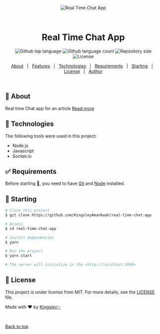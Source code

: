 <div align="center" id="top"> 
  <img src="./.github/app.gif" alt="Real Time Chat App" />

&#xa0;

  <!-- <a href="https://realtimechatapp.netlify.app">Demo</a> -->
</div>

<h1 align="center">Real Time Chat App</h1>

<p align="center">
  <img alt="Github top language" src="https://img.shields.io/github/languages/top/KingsleyAmankwah/real-time-chat-app?color=56BEB8">

  <img alt="Github language count" src="https://img.shields.io/github/languages/count/KingsleyAmankwah/real-time-chat-app?color=56BEB8">

  <img alt="Repository size" src="https://img.shields.io/github/repo-size/KingsleyAmankwah/real-time-chat-app?color=56BEB8">

  <img alt="License" src="https://img.shields.io/github/license/KingsleyAmankwah/real-time-chat-app?color=56BEB8">

  <!-- <img alt="Github issues" src="https://img.shields.io/github/issues/KingsleyAmankwah/real-time-chat-app?color=56BEB8" /> -->

  <!-- <img alt="Github forks" src="https://img.shields.io/github/forks/KingsleyAmankwah/real-time-chat-app?color=56BEB8" /> -->

  <!-- <img alt="Github stars" src="https://img.shields.io/github/stars/KingsleyAmankwah/real-time-chat-app?color=56BEB8" /> -->
</p>

<!-- Status -->

<!-- <h4 align="center">
	🚧  Real Time Chat App 🚀 Under construction...  🚧
</h4>

<hr> -->

<p align="center">
  <a href="#dart-about">About</a> &#xa0; | &#xa0; 
  <a href="#sparkles-features">Features</a> &#xa0; | &#xa0;
  <a href="#rocket-technologies">Technologies</a> &#xa0; | &#xa0;
  <a href="#white_check_mark-requirements">Requirements</a> &#xa0; | &#xa0;
  <a href="#checkered_flag-starting">Starting</a> &#xa0; | &#xa0;
  <a href="#memo-license">License</a> &#xa0; | &#xa0;
  <a href="https://github.com/KingsleyAmankwah" target="_blank">Author</a>
</p>

<br>

## :dart: About

Real time Chat app for an article [Read more]()

## :rocket: Technologies

The following tools were used in this project:

- Node.js
- Javascript
- Socket.io

## :white_check_mark: Requirements

Before starting :checkered_flag:, you need to have [Git](https://git-scm.com) and [Node](https://nodejs.org/en/) installed.

## :checkered_flag: Starting

```bash
# Clone this project
$ git clone https://github.com/KingsleyAmankwah/real-time-chat-app

# Access
$ cd real-time-chat-app

# Install dependencies
$ yarn

# Run the project
$ yarn start

# The server will initialize in the <http://localhost:3000>
```

## :memo: License

This project is under license from MIT. For more details, see the [LICENSE](LICENSE.md) file.

Made with :heart: by <a href="https://github.com/KingsleyAmankwah" target="_blank">Kingsley✨</a>

&#xa0;

<a href="#top">Back to top</a>
